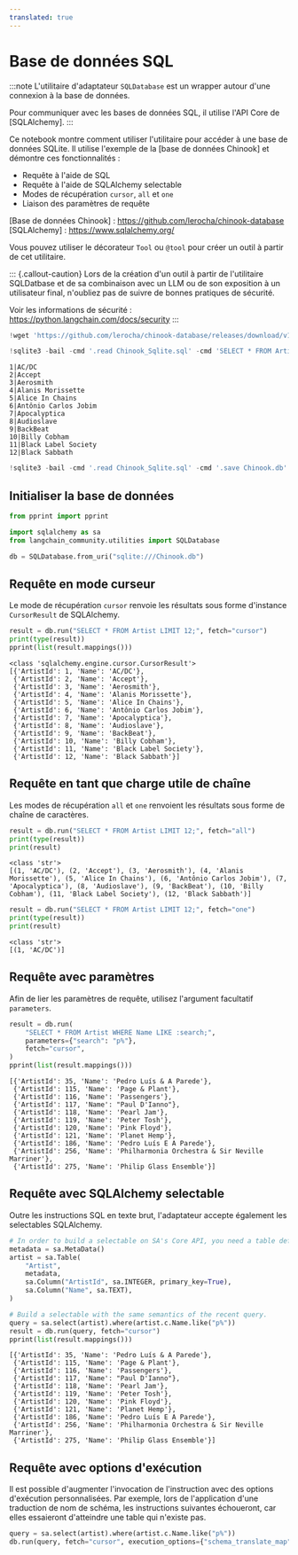 ```yaml
---
translated: true
---
```


# Base de données SQL

:::note
L'utilitaire d'adaptateur `SQLDatabase` est un wrapper autour d'une connexion à la base de données.

Pour communiquer avec les bases de données SQL, il utilise l'API Core de [SQLAlchemy].
:::

Ce notebook montre comment utiliser l'utilitaire pour accéder à une base de données SQLite.
Il utilise l'exemple de la [base de données Chinook] et démontre ces fonctionnalités :

- Requête à l'aide de SQL
- Requête à l'aide de SQLAlchemy selectable
- Modes de récupération `cursor`, `all` et `one`
- Liaison des paramètres de requête

[Base de données Chinook] : https://github.com/lerocha/chinook-database
[SQLAlchemy] : https://www.sqlalchemy.org/

Vous pouvez utiliser le décorateur `Tool` ou `@tool` pour créer un outil à partir de cet utilitaire.

::: {.callout-caution}
Lors de la création d'un outil à partir de l'utilitaire SQLDatbase et de sa combinaison avec un LLM ou de son exposition à un utilisateur final,
n'oubliez pas de suivre de bonnes pratiques de sécurité.

Voir les informations de sécurité : https://python.langchain.com/docs/security
:::

```python
!wget 'https://github.com/lerocha/chinook-database/releases/download/v1.4.2/Chinook_Sqlite.sql'
```

```python
!sqlite3 -bail -cmd '.read Chinook_Sqlite.sql' -cmd 'SELECT * FROM Artist LIMIT 12;' -cmd '.quit'
```

```output
1|AC/DC
2|Accept
3|Aerosmith
4|Alanis Morissette
5|Alice In Chains
6|Antônio Carlos Jobim
7|Apocalyptica
8|Audioslave
9|BackBeat
10|Billy Cobham
11|Black Label Society
12|Black Sabbath
```

```python
!sqlite3 -bail -cmd '.read Chinook_Sqlite.sql' -cmd '.save Chinook.db' -cmd '.quit'
```

## Initialiser la base de données

```python
from pprint import pprint

import sqlalchemy as sa
from langchain_community.utilities import SQLDatabase

db = SQLDatabase.from_uri("sqlite:///Chinook.db")
```

## Requête en mode curseur

Le mode de récupération `cursor` renvoie les résultats sous forme d'instance `CursorResult` de SQLAlchemy.

```python
result = db.run("SELECT * FROM Artist LIMIT 12;", fetch="cursor")
print(type(result))
pprint(list(result.mappings()))
```

```output
<class 'sqlalchemy.engine.cursor.CursorResult'>
[{'ArtistId': 1, 'Name': 'AC/DC'},
 {'ArtistId': 2, 'Name': 'Accept'},
 {'ArtistId': 3, 'Name': 'Aerosmith'},
 {'ArtistId': 4, 'Name': 'Alanis Morissette'},
 {'ArtistId': 5, 'Name': 'Alice In Chains'},
 {'ArtistId': 6, 'Name': 'Antônio Carlos Jobim'},
 {'ArtistId': 7, 'Name': 'Apocalyptica'},
 {'ArtistId': 8, 'Name': 'Audioslave'},
 {'ArtistId': 9, 'Name': 'BackBeat'},
 {'ArtistId': 10, 'Name': 'Billy Cobham'},
 {'ArtistId': 11, 'Name': 'Black Label Society'},
 {'ArtistId': 12, 'Name': 'Black Sabbath'}]
```

## Requête en tant que charge utile de chaîne

Les modes de récupération `all` et `one` renvoient les résultats sous forme de chaîne de caractères.

```python
result = db.run("SELECT * FROM Artist LIMIT 12;", fetch="all")
print(type(result))
print(result)
```

```output
<class 'str'>
[(1, 'AC/DC'), (2, 'Accept'), (3, 'Aerosmith'), (4, 'Alanis Morissette'), (5, 'Alice In Chains'), (6, 'Antônio Carlos Jobim'), (7, 'Apocalyptica'), (8, 'Audioslave'), (9, 'BackBeat'), (10, 'Billy Cobham'), (11, 'Black Label Society'), (12, 'Black Sabbath')]
```

```python
result = db.run("SELECT * FROM Artist LIMIT 12;", fetch="one")
print(type(result))
print(result)
```

```output
<class 'str'>
[(1, 'AC/DC')]
```

## Requête avec paramètres

Afin de lier les paramètres de requête, utilisez l'argument facultatif `parameters`.

```python
result = db.run(
    "SELECT * FROM Artist WHERE Name LIKE :search;",
    parameters={"search": "p%"},
    fetch="cursor",
)
pprint(list(result.mappings()))
```

```output
[{'ArtistId': 35, 'Name': 'Pedro Luís & A Parede'},
 {'ArtistId': 115, 'Name': 'Page & Plant'},
 {'ArtistId': 116, 'Name': 'Passengers'},
 {'ArtistId': 117, 'Name': "Paul D'Ianno"},
 {'ArtistId': 118, 'Name': 'Pearl Jam'},
 {'ArtistId': 119, 'Name': 'Peter Tosh'},
 {'ArtistId': 120, 'Name': 'Pink Floyd'},
 {'ArtistId': 121, 'Name': 'Planet Hemp'},
 {'ArtistId': 186, 'Name': 'Pedro Luís E A Parede'},
 {'ArtistId': 256, 'Name': 'Philharmonia Orchestra & Sir Neville Marriner'},
 {'ArtistId': 275, 'Name': 'Philip Glass Ensemble'}]
```

## Requête avec SQLAlchemy selectable

Outre les instructions SQL en texte brut, l'adaptateur accepte également les selectables SQLAlchemy.

```python
# In order to build a selectable on SA's Core API, you need a table definition.
metadata = sa.MetaData()
artist = sa.Table(
    "Artist",
    metadata,
    sa.Column("ArtistId", sa.INTEGER, primary_key=True),
    sa.Column("Name", sa.TEXT),
)

# Build a selectable with the same semantics of the recent query.
query = sa.select(artist).where(artist.c.Name.like("p%"))
result = db.run(query, fetch="cursor")
pprint(list(result.mappings()))
```

```output
[{'ArtistId': 35, 'Name': 'Pedro Luís & A Parede'},
 {'ArtistId': 115, 'Name': 'Page & Plant'},
 {'ArtistId': 116, 'Name': 'Passengers'},
 {'ArtistId': 117, 'Name': "Paul D'Ianno"},
 {'ArtistId': 118, 'Name': 'Pearl Jam'},
 {'ArtistId': 119, 'Name': 'Peter Tosh'},
 {'ArtistId': 120, 'Name': 'Pink Floyd'},
 {'ArtistId': 121, 'Name': 'Planet Hemp'},
 {'ArtistId': 186, 'Name': 'Pedro Luís E A Parede'},
 {'ArtistId': 256, 'Name': 'Philharmonia Orchestra & Sir Neville Marriner'},
 {'ArtistId': 275, 'Name': 'Philip Glass Ensemble'}]
```

## Requête avec options d'exécution

Il est possible d'augmenter l'invocation de l'instruction avec des options d'exécution personnalisées.
Par exemple, lors de l'application d'une traduction de nom de schéma, les instructions suivantes échoueront,
car elles essaieront d'atteindre une table qui n'existe pas.

```python
query = sa.select(artist).where(artist.c.Name.like("p%"))
db.run(query, fetch="cursor", execution_options={"schema_translate_map": {None: "bar"}})
```
